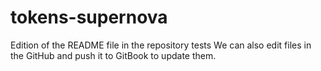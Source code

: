 # tokens-supernova

Edition of the README file in the repository tests
We can also edit files in the GitHub and push it to GitBook to update them.
